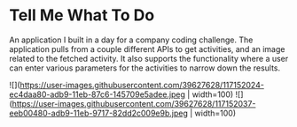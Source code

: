 # Tell Me What To Do

An application I built in a day for a company coding challenge. The application pulls from a couple different APIs to get activities, and an image related to the fetched activity. It also supports the functionality where a user can enter various parameters for the activities to narrow down the results.




![](https://user-images.githubusercontent.com/39627628/117152024-ec4daa80-adb9-11eb-87c6-145709e5adee.jpeg | width=100)
![](https://user-images.githubusercontent.com/39627628/117152037-eeb00480-adb9-11eb-9717-82dd2c009e9b.jpeg | width=100)
